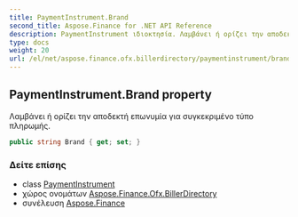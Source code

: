```yaml
---
title: PaymentInstrument.Brand
second_title: Aspose.Finance for .NET API Reference
description: PaymentInstrument ιδιοκτησία. Λαμβάνει ή ορίζει την αποδεκτή επωνυμία για συγκεκριμένο τύπο πληρωμής.
type: docs
weight: 20
url: /el/net/aspose.finance.ofx.billerdirectory/paymentinstrument/brand/
---
```

## PaymentInstrument.Brand property

Λαμβάνει ή ορίζει την αποδεκτή επωνυμία για συγκεκριμένο τύπο πληρωμής.

```csharp
public string Brand { get; set; }
```

### Δείτε επίσης

* class [PaymentInstrument](../)
* χώρος ονομάτων [Aspose.Finance.Ofx.BillerDirectory](../../paymentinstrument/)
* συνέλευση [Aspose.Finance](../../../)


